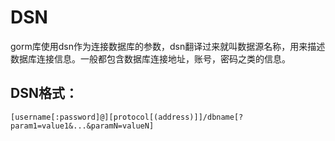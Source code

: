 # DSN
gorm库使用dsn作为连接数据库的参数，dsn翻译过来就叫数据源名称，用来描述数据库连接信息。一般都包含数据库连接地址，账号，密码之类的信息。

## DSN格式：
```
[username[:password]@][protocol[(address)]]/dbname[?param1=value1&...&paramN=valueN]

```

